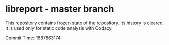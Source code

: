 # libreport - master branch

This repository contains frozen state of the repository.
Its history is cleared. It is used only for static code
analysis with Codacy.

Commit Time: 1687863174